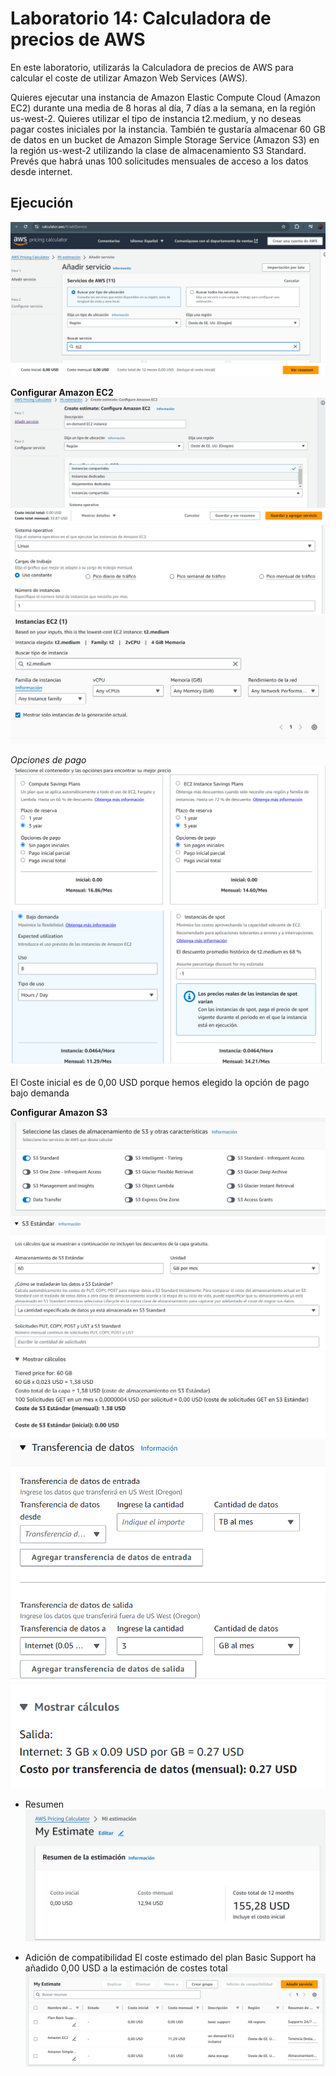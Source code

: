 # Laboratorio 14: Calculadora de precios de AWS
En este laboratorio, utilizarás la Calculadora de precios de AWS para calcular el coste de utilizar Amazon Web Services (AWS).

Quieres ejecutar una instancia de Amazon Elastic Compute Cloud (Amazon EC2) durante una media de 8 horas al día, 7 días a la semana, en la región us-west-2. Quieres utilizar el tipo de instancia t2.medium, y no deseas pagar costes iniciales por la instancia.
También te gustaría almacenar 60 GB de datos en un bucket de Amazon Simple Storage Service (Amazon S3) en la región us-west-2 utilizando la clase de almacenamiento S3 Standard. Prevés que habrá unas 100 solicitudes mensuales de acceso a los datos desde internet.

## Ejecución
![alt text](image-110.png)

**Configurar Amazon EC2**
![alt text](image-111.png)
![alt text](image-112.png)
![alt text](image-113.png)

*Opciones de pago*
![alt text](image-114.png)
![alt text](image-115.png)

El Coste inicial es de 0,00 USD porque hemos elegido la opción de pago bajo demanda

**Configurar Amazon S3**
![alt text](image-116.png)
![alt text](image-117.png)
![alt text](image-120.png)
![alt text](image-118.png)
![alt text](image-119.png)

- Resumen
![alt text](image-121.png)

- Adición de compatibilidad
 El coste estimado del plan Basic Support ha añadido 0,00 USD a la estimación de costes total
 ![alt text](image-122.png)